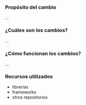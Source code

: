 ### Propósito del cambio
...

### ¿Cuáles son los cambios?
...

### ¿Cómo funcionan los cambios?
...

### Recursos utilizados
+ librerías
+ frameworks
+ otros repositorios
